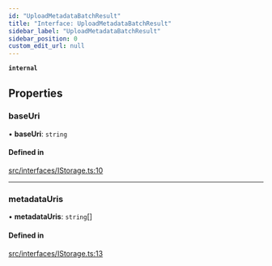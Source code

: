 ```yaml
---
id: "UploadMetadataBatchResult"
title: "Interface: UploadMetadataBatchResult"
sidebar_label: "UploadMetadataBatchResult"
sidebar_position: 0
custom_edit_url: null
---
```


**`internal`**

## Properties

### baseUri

• **baseUri**: `string`

#### Defined in

[src/interfaces/IStorage.ts:10](https://github.com/PrasoonPratham/nftlabs-sdk-ts/blob/e7d1d7f/src/interfaces/IStorage.ts#L10)

___

### metadataUris

• **metadataUris**: `string`[]

#### Defined in

[src/interfaces/IStorage.ts:13](https://github.com/PrasoonPratham/nftlabs-sdk-ts/blob/e7d1d7f/src/interfaces/IStorage.ts#L13)
